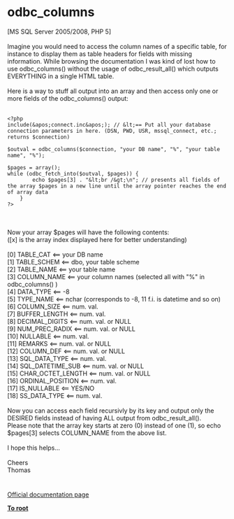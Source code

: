 # odbc_columns



[MS SQL Server 2005/2008, PHP 5]<br><br>Imagine you would need to access the column names of a specific table, for instance to display them as table headers for fields with missing information. While browsing the documentation I was kind of lost how to use odbc_columns() without the usage of odbc_result_all() which outputs EVERYTHING in a single HTML table.<br><br>Here is a way to stuff all output into an array and then access only one or more fields of the odbc_columns() output:<br><br>

```
<?php
include(&apos;connect.inc&apos;); // &lt;== Put all your database connection parameters in here. (DSN, PWD, USR, mssql_connect, etc.; returns $connection)

$outval = odbc_columns($connection, "your DB name", "%", "your table name", "%");

$pages = array();
while (odbc_fetch_into($outval, $pages)) {
        echo $pages[3] . "&lt;br /&gt;\n"; // presents all fields of the array $pages in a new line until the array pointer reaches the end of array data
    }
?>
```
<br><br>Now your array $pages will have the following contents:<br>([x] is the array index displayed here for better understanding)<br><br>[0] TABLE_CAT &lt;== your DB name<br>[1] TABLE_SCHEM &lt;== dbo, your table scheme<br>[2] TABLE_NAME &lt;== your table name<br>[3] COLUMN_NAME &lt;== your column names (selected all with "%" in odbc_columns() )<br>[4] DATA_TYPE &lt;== -8<br>[5] TYPE_NAME &lt;== nchar (corresponds to -8, 11 f.i. is datetime and so on)<br>[6] COLUMN_SIZE &lt;== num. val.<br>[7] BUFFER_LENGTH &lt;== num. val.<br>[8] DECIMAL_DIGITS &lt;== num. val. or NULL<br>[9] NUM_PREC_RADIX &lt;== num. val. or NULL<br>[10] NULLABLE &lt;== num. val.<br>[11] REMARKS &lt;== num. val. or NULL<br>[12] COLUMN_DEF &lt;== num. val. or NULL<br>[13] SQL_DATA_TYPE &lt;== num. val.<br>[14] SQL_DATETIME_SUB &lt;== num. val. or NULL<br>[15] CHAR_OCTET_LENGTH &lt;== num. val. or NULL<br>[16] ORDINAL_POSITION &lt;== num. val.<br>[17] IS_NULLABLE &lt;== YES/NO<br>[18] SS_DATA_TYPE &lt;== num. val.<br><br>Now you can access each field recursivly by its key and output only the DESIRED fields instead of having ALL output from odbc_result_all().<br>Please note that the array key starts at zero (0) instead of one (1), so echo $pages[3] selects COLUMN_NAME from the above list.<br><br>I hope this helps...<br><br>Cheers<br>Thomas  

#

[Official documentation page](https://www.php.net/manual/en/function.odbc-columns.php)

**[To root](/README.md)**